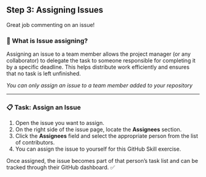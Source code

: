 ## Step 3: Assigning Issues

Great job commenting on an issue!

### :busts_in_silhouette: What is Issue assigning?

Assigning an issue to a team member allows the project manager (or any collaborator) to delegate the task to someone responsible for completing it by a specific deadline. This helps distribute work efficiently and ensures that no task is left unfinished.

_You can only assign an issue to a team member added to your repository_

---

### :clipboard: Task: Assign an Issue

1. Open the issue you want to assign.
2. On the right side of the issue page, locate the **Assignees** section.
3. Click the **Assignees** field and select the appropriate person from the list of contributors.
4. You can assign the issue to yourself for this GitHub Skill exercise.

Once assigned, the issue becomes part of that person’s task list and can be tracked through their GitHub dashboard. :white_check_mark:
